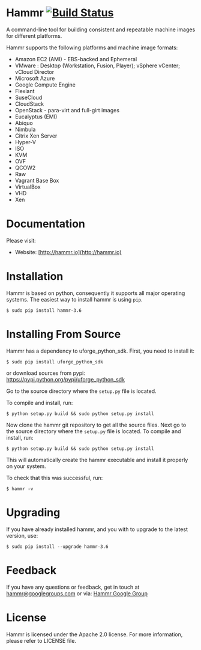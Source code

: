 Hammr [![Build Status](https://travis-ci.org/usharesoft/hammr.svg?branch=master)](https://travis-ci.org/usharesoft/hammr)
=====

A command-line tool for building consistent and repeatable machine images for different platforms.

Hammr supports the following platforms and machine image formats:

* Amazon EC2 (AMI) - EBS-backed and Ephemeral
* VMware : Desktop (Workstation, Fusion, Player); vSphere vCenter; vCloud Director
* Microsoft Azure
* Google Compute Engine
* Flexiant
* SuseCloud
* CloudStack
* OpenStack - para-virt and full-girt images
* Eucalyptus (EMI)
* Abiquo
* Nimbula
* Citrix Xen Server
* Hyper-V
* ISO
* KVM
* OVF
* QCOW2
* Raw
* Vagrant Base Box
* VirtualBox
* VHD
* Xen

Documentation
=============
Please visit:
* Website: [http://hammr.io](http://hammr.io)


Installation
============
Hammr is based on python, consequently it supports all major operating systems.  The easiest way to install hammr is using `pip`.

```
$ sudo pip install hammr-3.6
```

Installing From Source
======================
Hammr has a dependency to uforge_python_sdk. First, you need to install it:

```
$ sudo pip install uforge_python_sdk
```

or download sources from pypi: https://pypi.python.org/pypi/uforge_python_sdk

Go to the source directory where the `setup.py` file is located.

To compile and install, run:

```
$ python setup.py build && sudo python setup.py install
```

Now clone the hammr git repository to get all the source files.
Next go to the source directory where the `setup.py` file is located.
To compile and install, run:

```
$ python setup.py build && sudo python setup.py install
```

This will automatically create the hammr executable and install it properly on your system.

To check that this was successful, run:

```
$ hammr -v
```

Upgrading
=========
If you have already installed hammr, and you with to upgrade to the latest version, use:
```
$ sudo pip install --upgrade hammr-3.6
```


Feedback
========
If you have any questions or feedback, get in touch at [hammr@googlegroups.com](mailto:hammr%40googlegroups.com) or via: [Hammr Google Group](https://groups.google.com/d/forum/hammr)


License
=======
Hammr is licensed under the Apache 2.0 license. For more information, please refer to LICENSE file.
